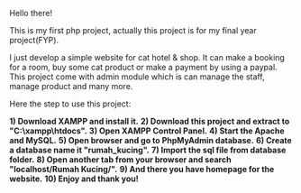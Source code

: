 Hello there!

This is my first php project, actually this project is for my final year project(FYP).

I just develop a simple website for cat hotel & shop. It can make a booking for a room, buy some cat product or make a payment by using a paypal.
This project come with admin module which is can manage the staff, manage product and many more.

Here the step to use this project:

**1) Download XAMPP and install it.**
**2) Download this project and extract to "C:\xampp\htdocs\".**
**3) Open XAMPP Control Panel.**
**4) Start the Apache and MySQL.**
**5) Open browser and go to PhpMyAdmin database.**
**6) Create a database name it "rumah_kucing".**
**7) Import the sql file from database folder.**
**8) Open another tab from your browser and search "localhost/Rumah Kucing/".**
**9) And there you have homepage for the website.**
**10) Enjoy and thank you!**
